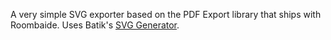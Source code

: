 A very simple SVG exporter based on the PDF Export library that ships with Roombaide. Uses Batik's [SVG Generator](http://xmlgraphics.apache.org/batik/using/svg-generator.html).
